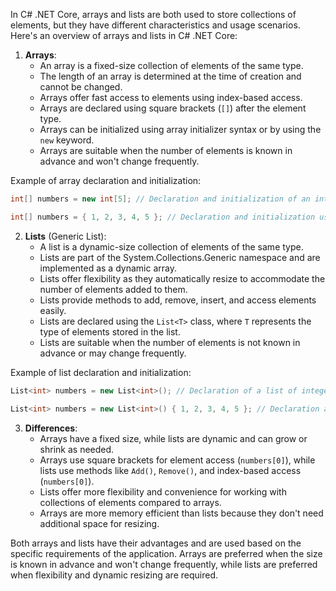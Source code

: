 In C# .NET Core, arrays and lists are both used to store collections of elements, but they have different characteristics and usage scenarios. Here's an overview of arrays and lists in C# .NET Core:

1. **Arrays**:
   - An array is a fixed-size collection of elements of the same type.
   - The length of an array is determined at the time of creation and cannot be changed.
   - Arrays offer fast access to elements using index-based access.
   - Arrays are declared using square brackets (`[]`) after the element type.
   - Arrays can be initialized using array initializer syntax or by using the `new` keyword.
   - Arrays are suitable when the number of elements is known in advance and won't change frequently.

Example of array declaration and initialization:

```csharp
int[] numbers = new int[5]; // Declaration and initialization of an integer array with length 5

int[] numbers = { 1, 2, 3, 4, 5 }; // Declaration and initialization using array initializer syntax
```

2. **Lists** (Generic List):
   - A list is a dynamic-size collection of elements of the same type.
   - Lists are part of the System.Collections.Generic namespace and are implemented as a dynamic array.
   - Lists offer flexibility as they automatically resize to accommodate the number of elements added to them.
   - Lists provide methods to add, remove, insert, and access elements easily.
   - Lists are declared using the `List<T>` class, where `T` represents the type of elements stored in the list.
   - Lists are suitable when the number of elements is not known in advance or may change frequently.

Example of list declaration and initialization:

```csharp
List<int> numbers = new List<int>(); // Declaration of a list of integers

List<int> numbers = new List<int>() { 1, 2, 3, 4, 5 }; // Declaration and initialization using collection initializer syntax
```

3. **Differences**:
   - Arrays have a fixed size, while lists are dynamic and can grow or shrink as needed.
   - Arrays use square brackets for element access (`numbers[0]`), while lists use methods like `Add()`, `Remove()`, and index-based access (`numbers[0]`).
   - Lists offer more flexibility and convenience for working with collections of elements compared to arrays.
   - Arrays are more memory efficient than lists because they don't need additional space for resizing.

Both arrays and lists have their advantages and are used based on the specific requirements of the application. Arrays are preferred when the size is known in advance and won't change frequently, while lists are preferred when flexibility and dynamic resizing are required.